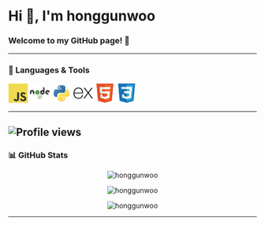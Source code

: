 <h1 align="left">Hi 👋, I'm honggunwoo</h1>
<h3 align="left">Welcome to my GitHub page! 🚀</h3>

---

### 🔧 Languages & Tools  
<p align="left"> 
  <img src="https://raw.githubusercontent.com/devicons/devicon/master/icons/javascript/javascript-original.svg" alt="javascript" width="40" height="40"/> 
  <img src="https://raw.githubusercontent.com/devicons/devicon/master/icons/nodejs/nodejs-original-wordmark.svg" alt="nodejs" width="40" height="40"/> 
  <img src="https://raw.githubusercontent.com/devicons/devicon/master/icons/python/python-original.svg" alt="python" width="40" height="40"/> 
  <img src="https://raw.githubusercontent.com/devicons/devicon/master/icons/express/express-original.svg" alt="express" width="40" height="40"/>
  <img src="https://raw.githubusercontent.com/devicons/devicon/master/icons/html5/html5-original.svg" alt="html5" width="40" height="40"/>
  <img src="https://raw.githubusercontent.com/devicons/devicon/master/icons/css3/css3-original.svg" alt="css3" width="40" height="40"/>
</p>

---
![Profile views](https://komarev.com/ghpvc/?username=honggunwoo&label=Profile%20views&color=0e75b6&style=flat)
---
### 📊 GitHub Stats  
<p align="center">
  <img src="https://github-readme-stats.vercel.app/api/top-langs?username=honggunwoo&show_icons=true&locale=en&layout=compact&theme=tokyonight" alt="honggunwoo" />
</p>

<p align="center">
  <img src="https://github-readme-stats.vercel.app/api?username=honggunwoo&show_icons=true&locale=en&theme=tokyonight" alt="honggunwoo" />
</p>

<p align="center">
  <img src="https://github-readme-streak-stats.herokuapp.com/?user=honggunwoo&theme=tokyonight" alt="honggunwoo" />
</p>

---

